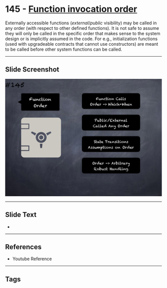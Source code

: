 # 145 - [Function invocation order](Function%20invocation%20order.md)
Externally accessible functions (_external_/_public_ visibility) may be called in any order (with respect to other defined functions). It is not safe to assume they will only be called in the specific order that makes sense to the system design or is implicitly assumed in the code. For e.g., initialization functions (used with upgradeable contracts that cannot use constructors) are meant to be called before other system functions can be called.
___
## Slide Screenshot
![0145.png](../../images/5.Pitfalls%20and%20Best%20Practices%20201/145.png)
___
## Slide Text
- 
___
## References
- Youtube Reference
___
## Tags